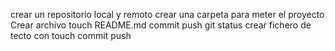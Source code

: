 crear un repositorio local y remoto
crear una carpeta para meter el proyecto
 Crear archivo touch README.md
 commit
 push
git status
  crear fichero de tecto con touch
  commit
  push
